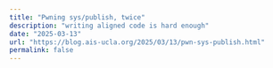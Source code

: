 ```yaml
---
title: "Pwning sys/publish, twice"
description: "writing aligned code is hard enough"
date: "2025-03-13"
url: "https://blog.ais-ucla.org/2025/03/13/pwn-sys-publish.html"
permalink: false
---
```


<!-- external url -->
